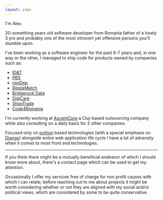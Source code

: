 ```yaml
---
layout: page
---
```


I'm Alex.

20-something years old software developer from Romania father of a lovely 3 yro and probably one of the most introvert yet offensive persons you'll stumble upon.

I've been working as a software engineer for the past 6-7 years and, in one way or the other, I managed to ship code for products owned by companies such as:

* <a href="https://www.id-t.com/">ID&T</a>
* <a href="https://www.pbs.org/">PBS</a>
* <a href="https://nexdep.com/">nexDep</a>
* <a href="https://ripplematch.com/">RippleMatch</a>
* <a href="https://bridgerockdata.com/">Bridgerock Data</a>
* <a href="http://digicare.no/">DigiCare</a>
* <a href="http://shoptrade.co/">ShopTrade</a>
* <a href="https://code4.ro/en/">Code4Romania</a>

I'm currently working at <a href="https://www.ascentcore.com/">AscentCore</a> a Cluj-based outsourcing company while also consulting on a daily basis for 2 other companies.

Focused only on <a href="https://www.python.org/">python</a> based technologies (with a special emphasis on <a href="https://www.djangoproject.com/">Django</a>) alongside entire web application life cycle I have a lot of adversity when it comes to most front end technologies.

***

If you think there might be a mutually beneficial endeavor of which I should know more about, there's a contact page which can be used to get my attention.

Occasionally I offer my services free of charge for non profit causes with which I can relate; before reaching out to me about projects it might be worth considering whether or not they are aligned with my social and/or political views, which are considered by some to be quite conservative.

